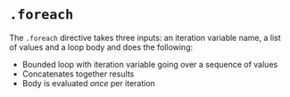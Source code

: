 # `.foreach`

The `.foreach` directive takes three inputs: an iteration variable name, a list of values and a loop body and does the following:

- Bounded loop with iteration variable going over a sequence of values
- Concatenates together results
- Body is evaluated _once_ per iteration

